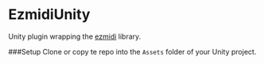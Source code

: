 # EzmidiUnity
Unity plugin wrapping the [ezmidi](https://github.com/matthewcpp/Ezmidi) library.

###Setup
Clone or copy te repo into the `Assets` folder of your Unity project.

